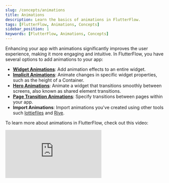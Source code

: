 ```yaml
---
slug: /concepts/animations
title: Animations
description: Learn the basics of animations in FlutterFlow.
tags: [FlutterFlow, Animations, Concepts]
sidebar_position: 1
keywords: [FlutterFlow, Animations, Concepts]
---
```


Enhancing your app with animations significantly improves the user experience, making it more engaging and intuitive. In FlutterFlow, you have several options to add animations to your app:

- [**Widget Animations**](widget_animations.md): Add animation effects to an entire widget.
- [**Implicit Animations**](implicit_animations.md): Animate changes in specific widget properties, such as the height of a Container.
- [**Hero Animations**](hero_animations.md): Animate a widget that transitions smoothly between screens, also known as shared element transitions.
- [**Page Transition Animations**](page_transitions.md): Specify transitions between pages within your app.
- **Import Animations**: Import animations you've created using other tools such [lottiefiles](import-animations/lottie-animation) and [Rive](import-animations/rive-animation).


To learn more about animations in FlutterFlow, check out this video:
<div class="video-container"><iframe src="https://www.youtube.com/embed/-quxi_t0eWU?si=GdZBMFcuEZEyFplB" title="YouTube video player" frameborder="0" allow="accelerometer; autoplay; clipboard-write; encrypted-media; gyroscope; picture-in-picture; web-share" referrerpolicy="strict-origin-when-cross-origin" allowfullscreen></iframe></div>

<!-- TO DO create animations showcase-->